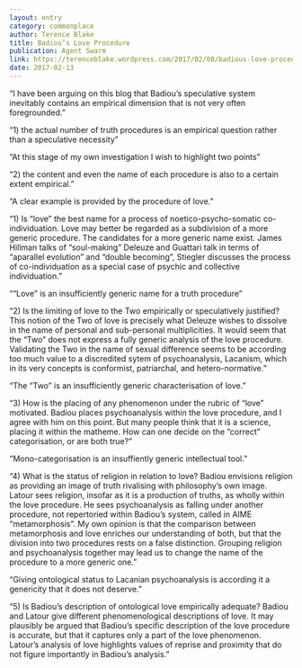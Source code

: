 ```yaml
---
layout: entry
category: commonplace
author: Terence Blake
title: Badiou’s Love Procedure
publication: Agent Swarm
link: https://terenceblake.wordpress.com/2017/02/08/badious-love-procedure-avoiding-de-genericity/
date: 2017-02-13
---
```


“I have been arguing on this blog that Badiou’s speculative system inevitably contains an empirical dimension that is not very often foregrounded.”

“1) the actual number of truth procedures is an empirical question rather than a speculative necessity”

“At this stage of my own investigation I wish to highlight two points”

“2) the content and even the name of each procedure is also to a certain extent empirical.”

“A clear example is provided by the procedure of love.”

“1) Is “love” the best name for a process of noetico-psycho-somatic co-individuation. Love may better be regarded as a subdivision of a more generic procedure. The candidates for a more generic name exist. James Hillman talks of “soul-making” Deleuze and Guattari talk in terms of “aparallel evolution” and “double becoming”, Stiegler discusses the process of co-individuation as a special case of psychic and collective individuation.”

““Love” is an insufficiently generic name for a truth procedure”

“2) Is the limiting of love to the Two empirically or speculatively justified? This notion of the Two of love is precisely what Deleuze wishes to dissolve in the name of personal and sub-personal multiplicities. It would seem that the “Two” does not express a fully generic analysis of the love procedure. Validating the Two in the name of sexual difference seems to be according too much value to a discredited sytem of psychoanalysis, Lacanism, which in its very concepts is conformist, patriarchal, and hetero-normative.”

“The “Two” is an insufficiently generic characterisation of love.”

“3) How is the placing of any phenomenon under the rubric of “love” motivated. Badiou places psychoanalysis within the love procedure, and I agree with him on this point. But many people think that it is a science, placing it within the matheme. How can one decide on the “correct” categorisation, or are both true?”

“Mono-categorisation is an insuffiently generic intellectual tool.”

“4) What is the status of religion in relation to love? Badiou envisions religion as providing an image of truth rivalising with philosophy’s own image. Latour sees religion, insofar as it is a production of truths, as wholly within the love procedure. He sees psychoanalysis as falling under another procedure, not repertoried within Badiou’s system, called in AIME “metamorphosis”. My own opinion is that the comparison between metamorphosis and love enriches our understanding of both, but that the division into two procedures rests on a false distinction. Grouping religion and psychoanalysis together may lead us to change the name of the procedure to a more generic one.”

“Giving ontological status to Lacanian psychoanalysis is according it a genericity that it does not deserve.”

“5) Is Badiou’s description of ontological love empirically adequate? Badiou and Latour give different phenomenological descriptions of love. It may plausibly be argued that Badiou’s specific description of the love procedure is accurate, but that it captures only a part of the love phenomenon. Latour’s analysis of love highlights values of reprise and proximity that do not figure importantly in Badiou’s analysis.”

